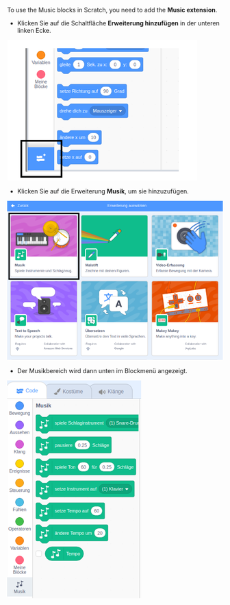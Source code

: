 To use the Music blocks in Scratch, you need to add the **Music extension**.

+ Klicken Sie auf die Schaltfläche **Erweiterung hinzufügen** in der unteren linken Ecke.

![Erweiterungstaste hervorgehoben](images/add-extension-annotated.png)

+ Klicken Sie auf die Erweiterung **Musik**, um sie hinzuzufügen.

![music extension highlighted](images/click-music-annotated.png)

+ Der Musikbereich wird dann unten im Blockmenü angezeigt.

![music extension blocks](images/music-extension-blocks.png)